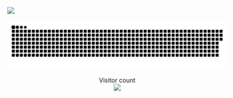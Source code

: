 ![](https://giphy.com/gifs/time-money-is-pXT0B3DMmAV9q0EWQS)

<a href=#><img src="contributions.svg"></a>

<p align="center"> 
  Visitor count<br>
  <img src="https://profile-counter.glitch.me/DANI2999/count.svg" />
</p>
